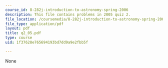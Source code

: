 ```yaml
---
course_id: 8-282j-introduction-to-astronomy-spring-2006
description: This file contains problems in 2005 quiz 2.
file_location: /coursemedia/8-282j-introduction-to-astronomy-spring-2006/1f37628e765694193bd7dd9a9e2fbb5f_q2_05.pdf
file_type: application/pdf
layout: pdf
title: q2_05.pdf
type: course
uid: 1f37628e765694193bd7dd9a9e2fbb5f

---
```

None